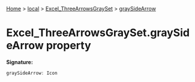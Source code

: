 [Home](./index) &gt; [local](local.md) &gt; [Excel\_ThreeArrowsGraySet](local.excel_threearrowsgrayset.md) &gt; [graySideArrow](local.excel_threearrowsgrayset.graysidearrow.md)

# Excel\_ThreeArrowsGraySet.graySideArrow property


**Signature:**
```javascript
graySideArrow: Icon
```
